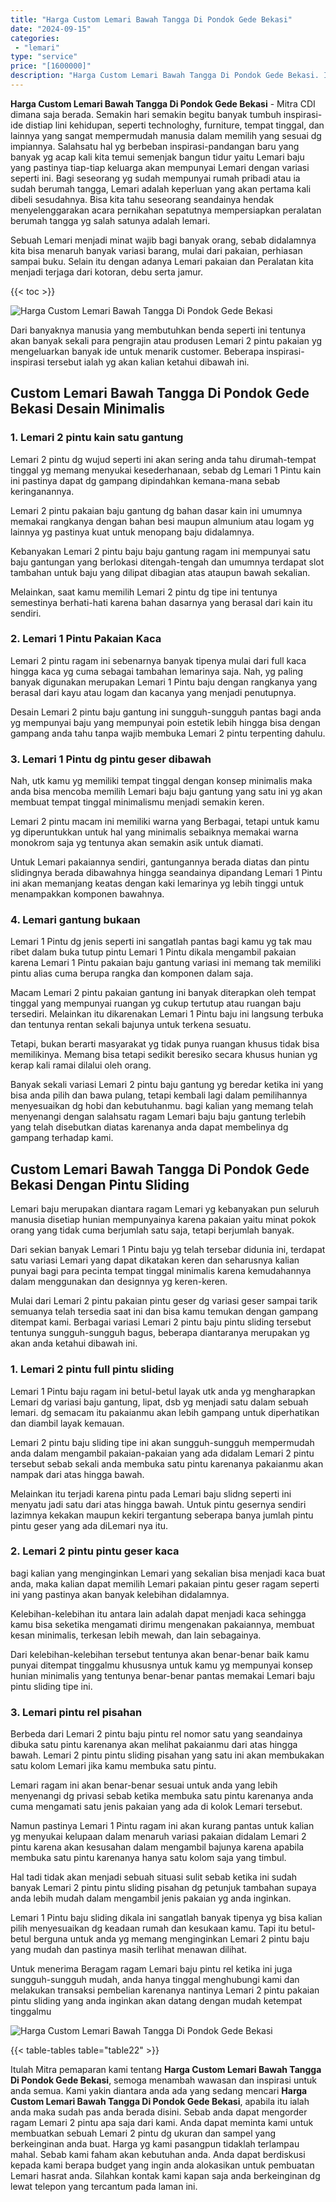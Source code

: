 ```yaml
---
title: "Harga Custom Lemari Bawah Tangga Di Pondok Gede Bekasi"
date: "2024-09-15"
categories:
 - "lemari"
type: "service"
price: "[1600000]"
description: "Harga Custom Lemari Bawah Tangga Di Pondok Gede Bekasi. Itulah Mitra pemaparan kami tentang **Harga Custom Lemari Bawah Tangga Di Pondok Gede Bekasi**, semog..."
---
```


**Harga Custom Lemari Bawah Tangga Di Pondok Gede Bekasi** - Mitra CDI dimana saja berada. Semakin hari semakin begitu banyak tumbuh inspirasi-ide distiap lini kehidupan, seperti technologhy, furniture, tempat tinggal, dan lainnya yang sangat mempermudah manusia dalam memilih yang sesuai dg impiannya. Salahsatu hal yg berbeban inspirasi-pandangan baru yang banyak yg acap kali kita temui semenjak bangun tidur yaitu Lemari baju yang pastinya tiap-tiap keluarga akan mempunyai Lemari dengan variasi seperti ini. Bagi seseorang yg sudah mempunyai rumah pribadi atau ia sudah berumah tangga, Lemari adalah keperluan yang akan pertama kali dibeli sesudahnya. Bisa kita tahu seseorang seandainya hendak menyelenggarakan acara pernikahan sepatutnya mempersiapkan peralatan berumah tangga yg salah satunya adalah lemari.

Sebuah Lemari menjadi minat wajib bagi banyak orang, sebab didalamnya kita bisa menaruh banyak variasi barang, mulai dari pakaian, perhiasan sampai buku. Selain itu dengan adanya Lemari pakaian dan Peralatan kita menjadi terjaga dari kotoran, debu serta jamur.

{{< toc >}}

![Harga Custom Lemari Bawah Tangga Di Pondok Gede Bekasi](/images/mebel/dipan-anak-007.jpg)

Dari banyaknya manusia yang membutuhkan benda seperti ini tentunya akan banyak sekali para pengrajin atau produsen Lemari 2 pintu pakaian yg mengeluarkan banyak ide untuk menarik customer. Beberapa inspirasi-inspirasi tersebut ialah yg akan kalian ketahui dibawah ini.

## Custom Lemari Bawah Tangga Di Pondok Gede Bekasi Desain Minimalis

### 1\. Lemari 2 pintu kain satu gantung

Lemari 2 pintu dg wujud seperti ini akan sering anda tahu dirumah-tempat tinggal yg memang menyukai kesederhanaan, sebab dg Lemari 1 Pintu kain ini pastinya dapat dg gampang dipindahkan kemana-mana sebab keringanannya.

Lemari 2 pintu pakaian baju gantung dg bahan dasar kain ini umumnya memakai rangkanya dengan bahan besi maupun almunium atau logam yg lainnya yg pastinya kuat untuk menopang baju didalamnya.

Kebanyakan Lemari 2 pintu baju baju gantung ragam ini mempunyai satu baju gantungan yang berlokasi ditengah-tengah dan umumnya terdapat slot tambahan untuk baju yang dilipat dibagian atas ataupun bawah sekalian.

Melainkan, saat kamu memilih Lemari 2 pintu dg tipe ini tentunya semestinya berhati-hati karena bahan dasarnya yang berasal dari kain itu sendiri.

### 2\. Lemari 1 Pintu Pakaian Kaca

Lemari 2 pintu ragam ini sebenarnya banyak tipenya mulai dari full kaca hingga kaca yg cuma sebagai tambahan lemarinya saja. Nah, yg paling banyak digunakan merupakan Lemari 1 Pintu baju dengan rangkanya yang berasal dari kayu atau logam dan kacanya yang menjadi penutupnya.

Desain Lemari 2 pintu baju gantung ini sungguh-sungguh pantas bagi anda yg mempunyai baju yang mempunyai poin estetik lebih hingga bisa dengan gampang anda tahu tanpa wajib membuka Lemari 2 pintu terpenting dahulu.

### 3\. Lemari 1 Pintu dg pintu geser dibawah

Nah, utk kamu yg memiliki tempat tinggal dengan konsep minimalis maka anda bisa mencoba memilih Lemari baju baju gantung yang satu ini yg akan membuat tempat tinggal minimalismu menjadi semakin keren.

Lemari 2 pintu macam ini memiliki warna yang Berbagai, tetapi untuk kamu yg diperuntukkan untuk hal yang minimalis sebaiknya memakai warna monokrom saja yg tentunya akan semakin asik untuk diamati.

Untuk Lemari pakaiannya sendiri, gantungannya berada diatas dan pintu slidingnya berada dibawahnya hingga seandainya dipandang Lemari 1 Pintu ini akan memanjang keatas dengan kaki lemarinya yg lebih tinggi untuk menampakkan komponen bawahnya.

### 4\. Lemari gantung bukaan

Lemari 1 Pintu dg jenis seperti ini sangatlah pantas bagi kamu yg tak mau ribet dalam buka tutup pintu Lemari 1 Pintu dikala mengambil pakaian karena Lemari 1 Pintu pakaian baju gantung variasi ini memang tak memiliki pintu alias cuma berupa rangka dan komponen dalam saja.

Macam Lemari 2 pintu pakaian gantung ini banyak diterapkan oleh tempat tinggal yang mempunyai ruangan yg cukup tertutup atau ruangan baju tersediri. Melainkan itu dikarenakan Lemari 1 Pintu baju ini langsung terbuka dan tentunya rentan sekali bajunya untuk terkena sesuatu.

Tetapi, bukan berarti masyarakat yg tidak punya ruangan khusus tidak bisa memilikinya. Memang bisa tetapi sedikit beresiko secara khusus hunian yg kerap kali ramai dilalui oleh orang.

Banyak sekali variasi Lemari 2 pintu baju gantung yg beredar ketika ini yang bisa anda pilih dan bawa pulang, tetapi kembali lagi dalam pemilihannya menyesuaikan dg hobi dan kebutuhanmu. bagi kalian yang memang telah menyenangi dengan salahsatu ragam Lemari baju baju gantung terlebih yang telah disebutkan diatas karenanya anda dapat membelinya dg gampang terhadap kami.

## Custom Lemari Bawah Tangga Di Pondok Gede Bekasi Dengan Pintu Sliding

Lemari baju merupakan diantara ragam Lemari yg kebanyakan pun seluruh manusia disetiap hunian mempunyainya karena pakaian yaitu minat pokok orang yang tidak cuma berjumlah satu saja, tetapi berjumlah banyak.

Dari sekian banyak Lemari 1 Pintu baju yg telah tersebar didunia ini, terdapat satu variasi Lemari yang dapat dikatakan keren dan seharusnya kalian punyai bagi para pecinta tempat tinggal minimalis karena kemudahannya dalam menggunakan dan designnya yg keren-keren.

Mulai dari Lemari 2 pintu pakaian pintu geser dg variasi geser sampai tarik semuanya telah tersedia saat ini dan bisa kamu temukan dengan gampang ditempat kami. Berbagai variasi Lemari 2 pintu baju pintu sliding tersebut tentunya sungguh-sungguh bagus, beberapa diantaranya merupakan yg akan anda ketahui dibawah ini.

### 1\. Lemari 2 pintu full pintu sliding

Lemari 1 Pintu baju ragam ini betul-betul layak utk anda yg mengharapkan Lemari dg variasi baju gantung, lipat, dsb yg menjadi satu dalam sebuah lemari. dg semacam itu pakaianmu akan lebih gampang untuk diperhatikan dan diambil layak kemauan.

Lemari 2 pintu baju sliding tipe ini akan sungguh-sungguh mempermudah anda dalam mengambil pakaian-pakaian yang ada didalam Lemari 2 pintu tersebut sebab sekali anda membuka satu pintu karenanya pakaianmu akan nampak dari atas hingga bawah.

Melainkan itu terjadi karena pintu pada Lemari baju slidng seperti ini menyatu jadi satu dari atas hingga bawah. Untuk pintu gesernya sendiri lazimnya kekakan maupun kekiri tergantung seberapa banya jumlah pintu pintu geser yang ada diLemari nya itu.

### 2\. Lemari 2 pintu pintu geser kaca

bagi kalian yang menginginkan Lemari yang sekalian bisa menjadi kaca buat anda, maka kalian dapat memilih Lemari pakaian pintu geser ragam seperti ini yang pastinya akan banyak kelebihan didalamnya.

Kelebihan-kelebihan itu antara lain adalah dapat menjadi kaca sehingga kamu bisa seketika mengamati dirimu mengenakan pakaiannya, membuat kesan minimalis, terkesan lebih mewah, dan lain sebagainya.

Dari kelebihan-kelebihan tersebut tentunya akan benar-benar baik kamu punyai ditempat tinggalmu khususnya untuk kamu yg mempunyai konsep hunian minimalis yang tentunya benar-benar pantas memakai Lemari baju pintu sliding tipe ini.

### 3\. Lemari pintu rel pisahan

Berbeda dari Lemari 2 pintu baju pintu rel nomor satu yang seandainya dibuka satu pintu karenanya akan melihat pakaianmu dari atas hingga bawah. Lemari 2 pintu pintu sliding pisahan yang satu ini akan membukakan satu kolom Lemari jika kamu membuka satu pintu.

Lemari ragam ini akan benar-benar sesuai untuk anda yang lebih menyenangi dg privasi sebab ketika membuka satu pintu karenanya anda cuma mengamati satu jenis pakaian yang ada di kolok Lemari tersebut.

Namun pastinya Lemari 1 Pintu ragam ini akan kurang pantas untuk kalian yg menyukai kelupaan dalam menaruh variasi pakaian didalam Lemari 2 pintu karena akan kesusahan dalam mengambil bajunya karena apabila membuka satu pintu karenanya hanya satu kolom saja yang timbul.

Hal tadi tidak akan menjadi sebuah situasi sulit sebab ketika ini sudah banyak Lemari 2 pintu pintu sliding pisahan dg petunjuk tambahan supaya anda lebih mudah dalam mengambil jenis pakaian yg anda inginkan.

Lemari 1 Pintu baju sliding dikala ini sangatlah banyak tipenya yg bisa kalian pilih menyesuaikan dg keadaan rumah dan kesukaan kamu. Tapi itu betul-betul berguna untuk anda yg memang menginginkan Lemari 2 pintu baju yang mudah dan pastinya masih terlihat menawan dilihat.

Untuk menerima Beragam ragam Lemari baju pintu rel ketika ini juga sungguh-sungguh mudah, anda hanya tinggal menghubungi kami dan melakukan transaksi pembelian karenanya nantinya Lemari 2 pintu pakaian pintu sliding yang anda inginkan akan datang dengan mudah ketempat tinggalmu

![Harga Custom Lemari Bawah Tangga Di Pondok Gede Bekasi](/images/mebel/lemari-buku-005.jpg)

{{< table-tables table="table22" >}}

Itulah Mitra pemaparan kami tentang **Harga Custom Lemari Bawah Tangga Di Pondok Gede Bekasi**, semoga menambah wawasan dan inspirasi untuk anda semua. Kami yakin diantara anda ada yang sedang mencari **Harga Custom Lemari Bawah Tangga Di Pondok Gede Bekasi**, apabila itu ialah anda maka sudah pas anda berada disini. Sebab anda dapat mengorder ragam Lemari 2 pintu apa saja dari kami. Anda dapat meminta kami untuk membuatkan sebuah Lemari 2 pintu dg ukuran dan sampel yang berkeinginan anda buat. Harga yg kami pasangpun tidaklah terlampau mahal. Sebab kami faham akan kebutuhan anda. Anda dapat berdiskusi kepada kami berapa budget yang ingin anda alokasikan untuk pembuatan Lemari hasrat anda. Silahkan kontak kami kapan saja anda berkeinginan dg lewat telepon yang tercantum pada laman ini.
